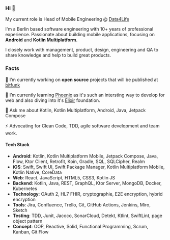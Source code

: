 ### Hi 👋

My current role is Head of Mobile Engineering @ [Data4Life](https://www.data4life.care/)

I'm a Berlin based software engineering with 10+ years of professional experience. Passionate about building mobile applications, focusing on **Android** and **Kotlin Multiplatform**.

I closely work with management, product, design, engineering and QA to share knowledge and help to build great products.

### Facts

🔭 I’m currently working on **open source** projects that will be published at [bitfunk](https://github.com/bitfunk)

🌱 I’m currently learning [Phoenix](https://www.phoenixframework.org/) as it's such an intersting way to develop for web and also diving into it's [Elixir](https://elixir-lang.org/) foundation.

💬 Ask me about Kotlin, Kotlin Multiplatform, Android, Java, Jetpack Compose

⚡ Advocating for Clean Code, TDD, agile software development and team work.

#### Tech Stack

- **Android**: Kotlin, Kotlin Multiplatform Mobile, Jetpack Compose, Java, Flow, Ktor Client, Retrofit, Koin, Gradle, SQL, SQLCipher, Realm
- **iOS**: Swift, Swift UI, Swift Package Manager, Kotlin Multiplatform Mobile, Kotlin Native, CoreData
- **Web**: React, JavaScript, HTML5, CSS3, Kotlin JS
- **Backend**: Kotlin, Java, REST, GraphQL, Ktor Server, MongoDB, Docker, Kubernetes
- **Technology**: OAuth 2, HL7 FHIR, cryptographie, E2E encryption, hybrid encryption
- **Tools**: Jira, Confluence, Trello, Git, GitHub Actions, Jenkins, Miro, Sketch
- **Testing**: TDD, Junit, Jacoco, SonarCloud, Detekt, Ktlint, SwiftLint, page object pattern
- **Concept**: OOP, Reactive, Solid, Functional Programming, Scrum, Kanban, Git Flow
